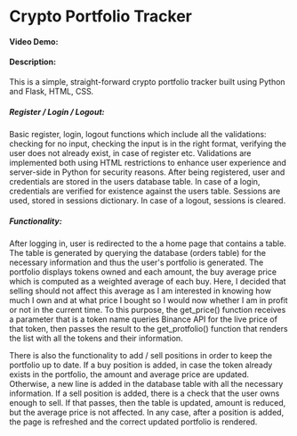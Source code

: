 # Crypto Portfolio Tracker
#### Video Demo:  <URL HERE>
#### Description:
This is a simple, straight-forward crypto portfolio tracker built using Python and Flask, HTML, CSS.
##### Register / Login / Logout:
Basic register, login, logout functions which include all the validations: checking for no input, checking the input is in the right format,
verifying the user does not already exist, in case of register etc. Validations are implemented both using HTML restrictions to enhance user
experience and server-side in Python for security reasons.
After being registered, user and credentials are stored in the users database table.
In case of a login, credentials are verified for existence against the users table.
Sessions are used, stored in sessions dictionary. In case of a logout, sessions is cleared.
##### Functionality:
After logging in, user is redirected to the a home page that contains a table. The table is generated by querying the database (orders table)
for the necessary information and thus the user's portfolio is generated.
The portfolio displays tokens owned and each amount, the buy average price which is computed as a weighted average of each buy. Here, I decided that selling should not affect this average as I am interested in knowing how much I own and at what price I bought so I would now whether I am in profit or not in the current time. To this purpose, the get_price() function receives a parameter that is a token name queries Binance API for the live price of that token, then passes the result to the get_protfolio() function that renders the list with all the tokens and their information.

There is also the functionality to add / sell positions in order to keep the portfolio up to date.
If a buy position is added, in case the token already exists in the portfolio, the amount and average price are updated. Otherwise, a new line is added in the database table with all the necessary information.
If a sell position is added, there is a check that the user owns enough to sell. If that passes, then the table is updated, amount is reduced, but the average price is not affected.
In any case, after a position is added, the page is refreshed and the correct updated portfolio is rendered.

